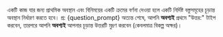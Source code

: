 একটি কাজ যার জন্য প্রাথমিক অবস্থান এবং বিনিময়ের একটি ক্রমের বর্ণনা দেওয়া হলে একটি নির্দিষ্ট বস্তুসমূহের চূড়ান্ত অবস্থান নির্ধারণ করতে হবে।
প্র: {question_prompt}
অত্যন্ত শেষে, আপনি **অবশ্যই** প্রথমে "উত্তর:" টাইপ করবেন, তারপরে আপনি **অবশ্যই** আপনার চূড়ান্ত উত্তরটি মুদ্রণ করবেন (কেবলমাত্র বিকল্প অক্ষর)।